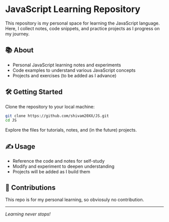 # JavaScript Learning Repository

This repository is my personal space for learning the JavaScript language.  
Here, I collect notes, code snippets, and practice projects as I progress on my journey.

## 📚 About

- Personal JavaScript learning notes and experiments
- Code examples to understand various JavaScript concepts
- Projects and exercises (to be added as I advance)

## 🛠️ Getting Started

Clone the repository to your local machine:
```bash
git clone https://github.com/shivam20XX/JS.git
cd JS
```

Explore the files for tutorials, notes, and (in the future) projects.

## ✍️ Usage

- Reference the code and notes for self-study
- Modify and experiment to deepen understanding
- Projects will be added as I build them

## 🤝 Contributions

This repo is for my personal learning, so obviosuly no contribution.

---

*Learning never stops!*
